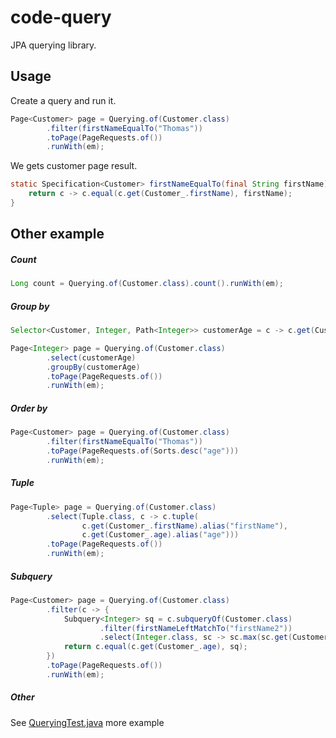 # code-query

JPA querying library.



## Usage

Create a query and run it.

```java
Page<Customer> page = Querying.of(Customer.class)
        .filter(firstNameEqualTo("Thomas"))
        .toPage(PageRequests.of())
        .runWith(em);
```

We gets customer page result.


```java
static Specification<Customer> firstNameEqualTo(final String firstName) {
    return c -> c.equal(c.get(Customer_.firstName), firstName);
}
```




## Other example


##### Count

```java
Long count = Querying.of(Customer.class).count().runWith(em);
```


##### Group by

```java
Selector<Customer, Integer, Path<Integer>> customerAge = c -> c.get(Customer_.age);

Page<Integer> page = Querying.of(Customer.class)
        .select(customerAge)
        .groupBy(customerAge)
        .toPage(PageRequests.of())
        .runWith(em);
```


##### Order by

```java
Page<Customer> page = Querying.of(Customer.class)
        .filter(firstNameEqualTo("Thomas"))
        .toPage(PageRequests.of(Sorts.desc("age")))
        .runWith(em);
```


##### Tuple 

```java
Page<Tuple> page = Querying.of(Customer.class)
        .select(Tuple.class, c -> c.tuple(
                c.get(Customer_.firstName).alias("firstName"),
                c.get(Customer_.age).alias("age")))
        .toPage(PageRequests.of())
        .runWith(em);
```


##### Subquery 

```java
Page<Customer> page = Querying.of(Customer.class)
        .filter(c -> {
            Subquery<Integer> sq = c.subqueryOf(Customer.class)
                    .filter(firstNameLeftMatchTo("firstName2"))
                    .select(Integer.class, sc -> sc.max(sc.get(Customer_.age)));
            return c.equal(c.get(Customer_.age), sq);
        })
        .toPage(PageRequests.of())
        .runWith(em);
```

##### Other 

See [QueryingTest.java](https://github.com/naotsugu/code-query/blob/master/src/test/java/code/core/query/QueryingTest.java) more example


